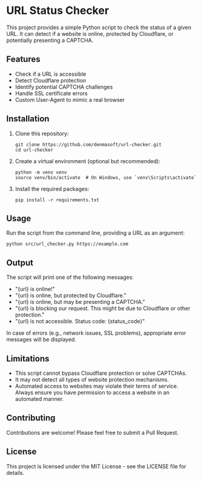 # URL Status Checker

This project provides a simple Python script to check the status of a given URL. It can detect if a website is online, protected by Cloudflare, or potentially presenting a CAPTCHA.

## Features

- Check if a URL is accessible
- Detect Cloudflare protection
- Identify potential CAPTCHA challenges
- Handle SSL certificate errors
- Custom User-Agent to mimic a real browser

## Installation

1. Clone this repository:
   ```
   git clone https://github.com/denmasoft/url-checker.git
   cd url-checker
   ```

2. Create a virtual environment (optional but recommended):
   ```
   python -m venv venv
   source venv/bin/activate  # On Windows, use `venv\Scripts\activate`
   ```

3. Install the required packages:
   ```
   pip install -r requirements.txt
   ```

## Usage

Run the script from the command line, providing a URL as an argument:

```
python src/url_checker.py https://example.com
```

## Output

The script will print one of the following messages:

- "{url} is online!"
- "{url} is online, but protected by Cloudflare."
- "{url} is online, but may be presenting a CAPTCHA."
- "{url} is blocking our request. This might be due to Cloudflare or other protection."
- "{url} is not accessible. Status code: {status_code}"

In case of errors (e.g., network issues, SSL problems), appropriate error messages will be displayed.

## Limitations

- This script cannot bypass Cloudflare protection or solve CAPTCHAs.
- It may not detect all types of website protection mechanisms.
- Automated access to websites may violate their terms of service. Always ensure you have permission to access a website in an automated manner.

## Contributing

Contributions are welcome! Please feel free to submit a Pull Request.

## License

This project is licensed under the MIT License - see the LICENSE file for details.

